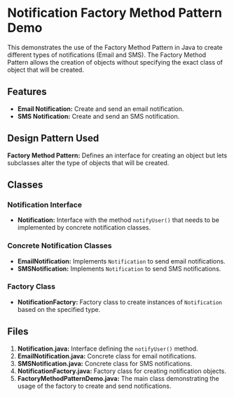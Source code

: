 # Notification Factory Method Pattern Demo

This  demonstrates the use of the Factory Method Pattern in Java to create different types of notifications (Email and SMS). The Factory Method Pattern allows the creation of objects without specifying the exact class of object that will be created.

## Features

- **Email Notification:** Create and send an email notification.
- **SMS Notification:** Create and send an SMS notification.

## Design Pattern Used

**Factory Method Pattern:** Defines an interface for creating an object but lets subclasses alter the type of objects that will be created.

## Classes

### Notification Interface

- **Notification:** Interface with the method `notifyUser()` that needs to be implemented by concrete notification classes.

### Concrete Notification Classes

- **EmailNotification:** Implements `Notification` to send email notifications.
- **SMSNotification:** Implements `Notification` to send SMS notifications.

### Factory Class

- **NotificationFactory:** Factory class to create instances of `Notification` based on the specified type.

## Files

1. **Notification.java:** Interface defining the `notifyUser()` method.
2. **EmailNotification.java:** Concrete class for email notifications.
3. **SMSNotification.java:** Concrete class for SMS notifications.
4. **NotificationFactory.java:** Factory class for creating notification objects.
5. **FactoryMethodPatternDemo.java:** The main class demonstrating the usage of the factory to create and send notifications.



